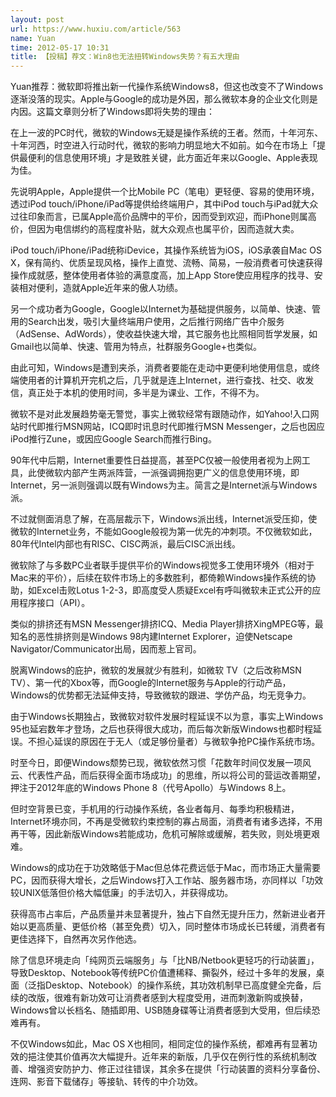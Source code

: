 ```yaml
---
layout: post
url: https://www.huxiu.com/article/563
name: Yuan
time: 2012-05-17 10:31
title: 【投稿】荐文：Win8也无法扭转Windows失势？有五大理由
---
```

Yuan推荐：微软即将推出新一代操作系统Windows8，但这也改变不了Windows逐渐没落的现实。Apple与Google的成功是外因，那么微软本身的企业文化则是内因。这篇文章则分析了Windows即将失势的理由：

在上一波的PC时代，微软的Windows无疑是操作系统的王者。然而，十年河东、十年河西，时空进入行动时代，微软的影响力明显地大不如前。如今在市场上「提供最便利的信息使用环境」才是致胜关键，此方面近年来以Google、Apple表现为佳。

先说明Apple，Apple提供一个比Mobile PC（笔电）更轻便、容易的使用环境，透过iPod touch/iPhone/iPad等提供给终端用户，其中iPod touch与iPad就大众过往印象而言，已属Apple高价品牌中的平价，因而受到欢迎，而iPhone则属高价，但因为电信绑约的高程度补贴，就大众观点也属平价，因而造就大卖。

iPod touch/iPhone/iPad统称iDevice，其操作系统皆为iOS，iOS承袭自Mac OS X，保有简约、优质呈现风格，操作上直觉、流畅、简易，一般消费者可快速获得操作成就感，整体使用者体验的满意度高，加上App Store使应用程序的找寻、安装相对便利，造就Apple近年来的傲人功绩。

另一个成功者为Google，Google以Internet为基础提供服务，以简单、快速、管用的Search出发，吸引大量终端用户使用，之后推行网络广告中介服务（AdSense、AdWords），使收益快速大增，其它服务也比照相同哲学发展，如Gmail也以简单、快速、管用为特点，社群服务Google+也类似。

由此可知，Windows是遭到夹杀，消费者要能在走动中更便利地使用信息，或终端使用者的计算机开完机之后，几乎就是连上Internet，进行查找、社交、收发信，真正处于本机的使用时间，多半是为课业、工作，不得不为。

微软不是对此发展趋势毫无警觉，事实上微软经常有跟随动作，如Yahoo!入口网站时代即推行MSN网站，ICQ即时讯息时代即推行MSN Messenger，之后也因应iPod推行Zune，或因应Google Search而推行Bing。

90年代中后期，Internet重要性日益提高，甚至PC仅被一般使用者视为上网工具，此使微软内部产生两派阵营，一派强调拥抱更广义的信息使用环境，即Internet，另一派则强调以既有Windows为主。简言之是Internet派与Windows派。

不过就侧面消息了解，在高层裁示下，Windows派出线，Internet派受压抑，使微软的Internet业务，不能如Google般视为第一优先的冲刺项。不仅微软如此，80年代Intel内部也有RISC、CISC两派，最后CISC派出线。

微软除了与多数PC业者联手提供平价的Windows视觉多工使用环境外（相对于Mac来的平价），后续在软件市场上的多数胜利，都倚赖Windows操作系统的协助，如Excel击败Lotus 1-2-3，即高度受人质疑Excel有呼叫微软未正式公开的应用程序接口（API）。

类似的排挤还有MSN Messenger排挤ICQ、Media Player排挤XingMPEG等，最知名的恶性排挤则是Windows 98内建Internet Explorer，迫使Netscape Navigator/Communicator出局，因而惹上官司。

脱离Windows的庇护，微软的发展就少有胜利，如微软 TV（之后改称MSN TV）、第一代的Xbox等，而Google的Internet服务与Apple的行动产品，Windows的优势都无法延伸支持，导致微软的跟进、学仿产品，均无竞争力。

由于Windows长期独占，致微软对软件发展时程延误不以为意，事实上Windows 95也延宕数年才登场，之后也获得很大成功，而后每次新版Windows也都时程延误。不担心延误的原因在于无人（或足够份量者）与微软争抢PC操作系统市场。

时至今日，即便Windows颓势已现，微软依然习惯「花数年时间仅发展一项风云、代表性产品，而后获得全面市场成功」的思维，所以将公司的营运改善期望，押注于2012年底的Windows Phone 8（代号Apollo）与Windows 8上。

但时空背景已变，手机用的行动操作系统，各业者每月、每季均积极精进，Internet环境亦同，不再是受微软约束控制的寡占局面，消费者有诸多选择，不用再干等，因此新版Windows若能成功，危机可解除或缓解，若失败，则处境更艰难。

Windows的成功在于功效略低于Mac但总体花费远低于Mac，而市场正大量需要PC，因而获得大增长，之后Windows打入工作站、服务器市场，亦同样以「功效较UNIX低落但价格大幅低廉」的手法切入，并获得成功。

获得高市占率后，产品质量并未显著提升，独占下自然无提升压力，然新进业者开始以更高质量、更低价格（甚至免费）切入，同时整体市场成长已转缓，消费者有更佳选择下，自然再次另作他选。

除了信息环境走向「纯网页云端服务」与「比NB/Netbook更轻巧的行动装置」，导致Desktop、Notebook等传统PC价值遭稀释、撕裂外，经过十多年的发展，桌面（泛指Desktop、Notebook）的操作系统，其功效机制早已高度健全完备，后续的改版，很难有新功效可让消费者感到大程度受用，进而刺激新购或换替，Windows曾以长档名、随插即用、USB随身碟等让消费者感到大受用，但后续恐难再有。

不仅Windows如此，Mac OS X也相同，相同定位的操作系统，都难再有显著功效的挹注使其价值再次大幅提升。近年来的新版，几乎仅在例行性的系统机制改善、增强资安防护力、修正过往错误，其余多在提供「行动装置的资料分享备份、连网、影音下载储存」等接轨、转传的中介功效。

